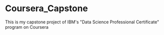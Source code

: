 # Coursera_Capstone
This is my capstone project of IBM's "Data Science Professional Certificate" program on Coursera
